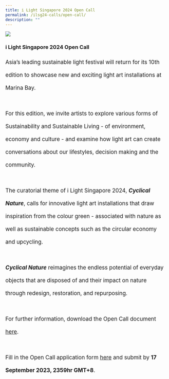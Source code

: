 ```yaml
---
title: i Light Singapore 2024 Open Call
permalink: /ilsg24-calls/open-call/
description: ""
---
```

<img src="/images/ILSG24%20Calls/ilsg203%20website%20last%20call(%20opencall).jpg">

### i Light Singapore 2024 Open Call 
<p style="font-size:17px; line-height:40px">
Asia’s leading sustainable light festival will return for its 10th edition to showcase new and exciting light art installations at Marina Bay.
<br><br>
For this edition, we invite artists to explore various forms of Sustainability and Sustainable Living - of environment, economy and culture - and examine how light art can create conversations about our lifestyles, decision making and the community.
<br><br>
The curatorial theme of i Light Singapore 2024, <b><i>Cyclical Nature</i></b>, calls for innovative light art installations that draw inspiration from the colour green - associated with nature as well as sustainable concepts such as the circular economy and upcycling.
<br><br>
<b><i>Cyclical Nature</i></b> reimagines the endless potential of everyday objects that are disposed of and their impact on nature through redesign, restoration, and repurposing.
<br><br>
For further information, download the Open Call document <a target="_blank" href="/files/i%20light%20singapore%202024%20–%20open%20call.pdf">here</a>.
<br><br>
Fill in the Open Call application form&nbsp;<a target="_blank" href="https://forms.gle/qdCHvATqCLtAgJJ9A">here</a> and submit by <b>17 September 2023, 2359hr GMT+8</b>.</p>
